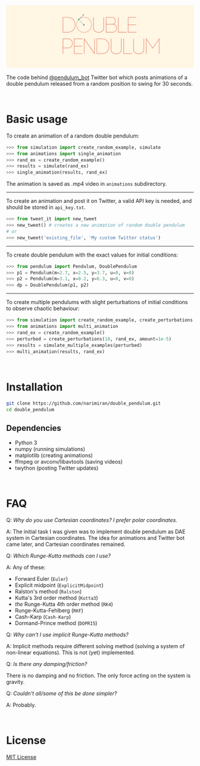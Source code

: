 ![Double pendulum](double_pendulum.png)

The code behind [@pendulum_bot](https://twitter.com/pendulum_bot) Twitter bot which posts animations of a double pendulum released from a random position to swing for 30 seconds.

&nbsp;

# Basic usage

To create an animation of a random double pendulum:

```python
>>> from simulation import create_random_example, simulate
>>> from animations import single_animation
>>> rand_ex = create_random_example()
>>> results = simulate(rand_ex)
>>> single_animation(results, rand_ex)
```

The animation is saved as .mp4 video in `animations` subdirectory.

---

To create an animation and post it on Twitter, a valid API key is needed, and should be stored in `api_key.txt`.

```python
>>> from tweet_it import new_tweet
>>> new_tweet() # creates a new animation of random double pendulum
# or
>>> new_tweet('existing_file', 'My custom Twitter status')
```

---

To create double pendulum with the exact values for initial conditions:

```python
>>> from pendulum import Pendulum, DoublePendulum
>>> p1 = Pendulum(m=2.7, x=2.5, y=3.7, u=0, v=0)
>>> p2 = Pendulum(m=3.1, x=0.2, y=6.3, u=0, v=0)
>>> dp = DoublePendulum(p1, p2)
```

---

To create multiple pendulums with slight perturbations of initial conditions to observe chaotic behaviour:

```python
>>> from simulation import create_random_example, create_perturbations, simulate_multiple_examples
>>> from animations import multi_animation
>>> rand_ex = create_random_example()
>>> perturbed = create_perturbations(10, rand_ex, amount=1e-5)
>>> results = simulate_multiple_examples(perturbed)
>>> multi_animation(results, rand_ex)
```

&nbsp;

# Installation

```bash
git clone https://github.com/narimiran/double_pendulum.git
cd double_pendulum
```

## Dependencies

* Python 3
* numpy (running simulations)
* matplotlib (creating animations)
* ffmpeg or avconv/libavtools (saving videos)
* twython (posting Twitter updates)

&nbsp;

# FAQ

Q: *Why do you use Cartesian coordinates? I prefer polar coordinates.*

A: The initial task I was given was to implement double pendulum as DAE system in Cartesian coordinates. The idea for animations and Twitter bot came later, and Cartesian coordinates remained.

Q: *Which Runge-Kutta methods can I use?*

A: Any of these:

* Forward Euler (`Euler`)
* Explicit midpoint (`ExplicitMidpoint`)
* Ralston's method (`Ralston`)
* Kutta's 3rd order method (`Kutta3`)
* *the* Runge-Kutta 4th order method (`RK4`)
* Runge-Kutta-Fehlberg (`RKF`)
* Cash-Karp (`Cash-Karp`)
* Dormand-Prince method (`DOPRI5`)

Q: *Why can't I use implicit Runge-Kutta methods?*

A: Implicit methods require different solving method (solving a system of non-linear equations). This is not (yet) implemented.

Q: *Is there any damping/friction?*

There is no damping and no friction. The only force acting on the system is gravity.

Q: *Couldn't all/some of this be done simpler?*

A: Probably.

&nbsp;

# License

[MIT License](LICENSE.txt)
